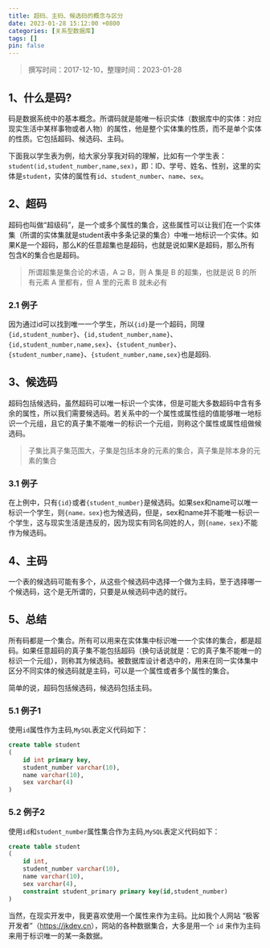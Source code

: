 ```yaml
---
title: 超码、主码、候选码的概念与区分
date: 2023-01-28 15:12:00 +0800
categories: [关系型数据库]
tags: []
pin: false
---
```


> 撰写时间：2017-12-10，整理时间：2023-01-28

## 1、什么是码?

码是数据系统中的基本概念。所谓码就是能唯一标识实体（数据库中的实体：对应现实生活中某样事物或者人物）的属性，他是整个实体集的性质，而不是单个实体的性质。它包括超码、候选码、主码。

下面我以学生表为例，给大家分享我对码的理解，比如有一个学生表：`student(id,student_number,name,sex)`，即：ID、学号、姓名、性别，这里的实体是`student`，实体的属性有`id`、`student_number`、`name`、`sex`。

## 2、超码

超码也叫做“超级码”，是一个或多个属性的集合，这些属性可以让我们在一个实体集（所谓的实体集就是student表中多条记录的集合）中唯一地标识一个实体。如果K是一个超码，那么K的任意超集也是超码，也就是说如果K是超码，那么所有包含K的集合也是超码。

> 所谓超集是集合论的术语，A ⊇ B，则 A 集是 B 的超集，也就是说 B 的所有元素 A 里都有，但 A 里的元素 B 就未必有

### 2.1 例子

因为通过id可以找到唯一一个学生，所以`{id}`是一个超码，同理`{id,student_number}`、`{id,student_number,name}`、`{id,student_number,name,sex}`、`{student_number}`、`{student_number,name}`、`{student_number,name,sex}`也是超码.

## 3、候选码

超码包括候选码，虽然超码可以唯一标识一个实体，但是可能大多数超码中含有多余的属性，所以我们需要候选码。若关系中的一个属性或属性组的值能够唯一地标识一个元组，且它的真子集不能唯一的标识一个元组，则称这个属性或属性组做候选码。

> 子集比真子集范围大，子集是包括本身的元素的集合，真子集是除本身的元素的集合

### 3.1 例子

在上例中，只有`{id}`或者`{student_number}`是候选码。如果sex和name可以唯一标识一个学生，则`{name，sex}`也为候选码，但是，sex和name并不能唯一标识一个学生，这与现实生活是违反的，因为现实有同名同姓的人，则`{name，sex}`不能作为候选码。

## 4、主码

一个表的候选码可能有多个，从这些个候选码中选择一个做为主码，至于选择哪一个候选码，这个是无所谓的，只要是从候选码中选的就行。

## 5、总结

所有码都是一个集合。所有可以用来在实体集中标识唯一一个实体的集合，都是超码。如果任意超码的真子集不能包括超码（换句话说就是：它的真子集不能唯一的标识一个元组），则称其为候选码。被数据库设计者选中的，用来在同一实体集中区分不同实体的候选码就是主码，可以是一个属性或者多个属性的集合。

简单的说，超码包括候选码，候选码包括主码。

### 5.1 例子1

使用`id`属性作为主码,`MySQL`表定义代码如下：

```sql
create table student
(
    id int primary key,
    student_number varchar(10),
    name varchar(10),
    sex varchar(4)
)
```

### 5.2 例子2

使用`id`和`student_number`属性集合作为主码,`MySQL`表定义代码如下：

```sql
create table student
(
    id int,
    student_number varchar(10),
    name varchar(10),
    sex varchar(4),
    constraint student_primary primary key(id,student_number)
)
```

当然，在现实开发中，我更喜欢使用一个属性来作为主码。比如我个人网站 “极客开发者”（<https://jkdev.cn>），网站的各种数据集合，大多是用一个 `id` 来作为主码来用于标识唯一的某一条数据。
